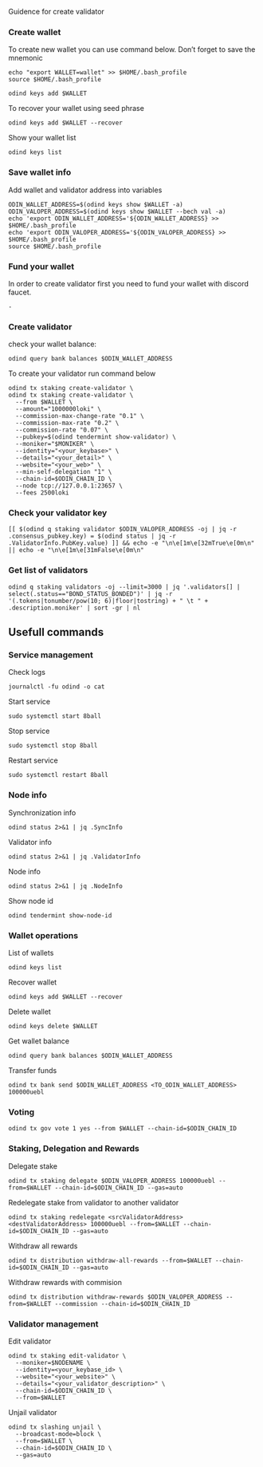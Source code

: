 Guidence for create validator

### Create wallet
To create new wallet you can use command below. Don’t forget to save the mnemonic
```
echo "export WALLET=wallet" >> $HOME/.bash_profile
source $HOME/.bash_profile

odind keys add $WALLET
```

To recover your wallet using seed phrase
```
odind keys add $WALLET --recover
```

Show your wallet list
```
odind keys list
```

### Save wallet info
Add wallet and validator address into variables 
```
ODIN_WALLET_ADDRESS=$(odind keys show $WALLET -a)
ODIN_VALOPER_ADDRESS=$(odind keys show $WALLET --bech val -a)
echo 'export ODIN_WALLET_ADDRESS='${ODIN_WALLET_ADDRESS} >> $HOME/.bash_profile
echo 'export ODIN_VALOPER_ADDRESS='${ODIN_VALOPER_ADDRESS} >> $HOME/.bash_profile
source $HOME/.bash_profile
```

### Fund your wallet
In order to create validator first you need to fund your wallet with discord faucet.
```
-
```

### Create validator

check your wallet balance:
```
odind query bank balances $ODIN_WALLET_ADDRESS
```
To create your validator run command below
```
odind tx staking create-validator \
odind tx staking create-validator \
  --from $WALLET \
  --amount="1000000loki" \
  --commission-max-change-rate "0.1" \
  --commission-max-rate "0.2" \
  --commission-rate "0.07" \
  --pubkey=$(odind tendermint show-validator) \
  --moniker="$MONIKER" \
  --identity="<your_keybase>" \
  --details="<your_detail>" \
  --website="<your_web>" \
  --min-self-delegation "1" \
  --chain-id=$ODIN_CHAIN_ID \
  --node tcp://127.0.0.1:23657 \
  --fees 2500loki
```

### Check your validator key
```
[[ $(odind q staking validator $ODIN_VALOPER_ADDRESS -oj | jq -r .consensus_pubkey.key) = $(odind status | jq -r .ValidatorInfo.PubKey.value) ]] && echo -e "\n\e[1m\e[32mTrue\e[0m\n" || echo -e "\n\e[1m\e[31mFalse\e[0m\n"
```

### Get list of validators
```
odind q staking validators -oj --limit=3000 | jq '.validators[] | select(.status=="BOND_STATUS_BONDED")' | jq -r '(.tokens|tonumber/pow(10; 6)|floor|tostring) + " \t " + .description.moniker' | sort -gr | nl
```

## Usefull commands
### Service management
Check logs
```
journalctl -fu odind -o cat
```

Start service
```
sudo systemctl start 8ball
```

Stop service
```
sudo systemctl stop 8ball
```

Restart service
```
sudo systemctl restart 8ball
```

### Node info
Synchronization info
```
odind status 2>&1 | jq .SyncInfo
```

Validator info
```
odind status 2>&1 | jq .ValidatorInfo
```

Node info
```
odind status 2>&1 | jq .NodeInfo
```

Show node id
```
odind tendermint show-node-id
```

### Wallet operations
List of wallets
```
odind keys list
```

Recover wallet
```
odind keys add $WALLET --recover
```

Delete wallet
```
odind keys delete $WALLET
```

Get wallet balance
```
odind query bank balances $ODIN_WALLET_ADDRESS
```

Transfer funds
```
odind tx bank send $ODIN_WALLET_ADDRESS <TO_ODIN_WALLET_ADDRESS> 100000uebl
```

### Voting
```
odind tx gov vote 1 yes --from $WALLET --chain-id=$ODIN_CHAIN_ID
```

### Staking, Delegation and Rewards
Delegate stake
```
odind tx staking delegate $ODIN_VALOPER_ADDRESS 100000uebl --from=$WALLET --chain-id=$ODIN_CHAIN_ID --gas=auto
```

Redelegate stake from validator to another validator
```
odind tx staking redelegate <srcValidatorAddress> <destValidatorAddress> 100000uebl --from=$WALLET --chain-id=$ODIN_CHAIN_ID --gas=auto
```

Withdraw all rewards
```
odind tx distribution withdraw-all-rewards --from=$WALLET --chain-id=$ODIN_CHAIN_ID --gas=auto
```

Withdraw rewards with commision
```
odind tx distribution withdraw-rewards $ODIN_VALOPER_ADDRESS --from=$WALLET --commission --chain-id=$ODIN_CHAIN_ID
```

### Validator management
Edit validator
```
odind tx staking edit-validator \
  --moniker=$NODENAME \
  --identity=<your_keybase_id> \
  --website="<your_website>" \
  --details="<your_validator_description>" \
  --chain-id=$ODIN_CHAIN_ID \
  --from=$WALLET
```

Unjail validator
```
odind tx slashing unjail \
  --broadcast-mode=block \
  --from=$WALLET \
  --chain-id=$ODIN_CHAIN_ID \
  --gas=auto
```
